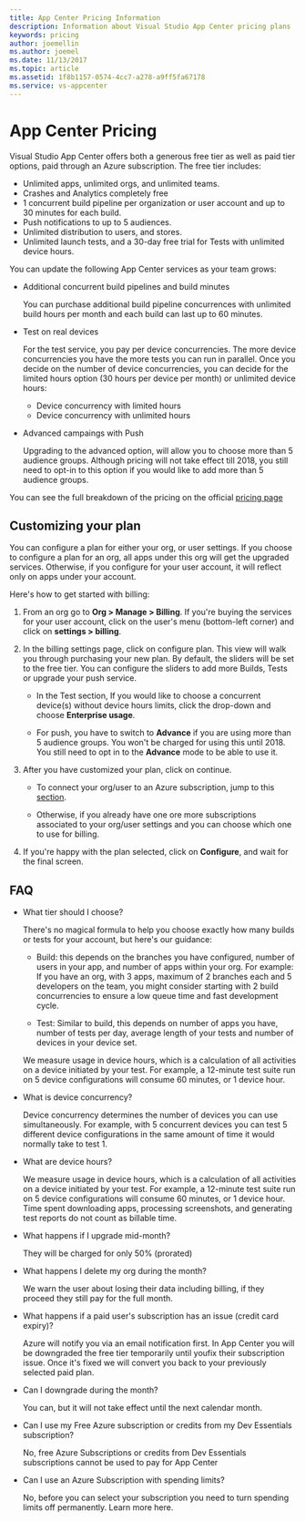 ```yaml
---
title: App Center Pricing Information
description: Information about Visual Studio App Center pricing plans
keywords: pricing
author: joemellin
ms.author: joemel
ms.date: 11/13/2017
ms.topic: article
ms.assetid: 1f8b1157-0574-4cc7-a278-a9ff5fa67178
ms.service: vs-appcenter
---
```


# App Center Pricing

Visual Studio App Center offers both a generous free tier as well as paid tier options, paid through an Azure subscription. The free tier includes:

  - Unlimited apps, unlimited orgs, and unlimited teams.
  - Crashes and Analytics completely free 
  - 1 concurrent build pipeline per organization or user account and up to 30 minutes for each build.
  - Push notifications to up to 5 audiences.
  - Unlimited distribution to users, and stores.
  - Unlimited launch tests, and a 30-day free trial for Tests with unlimited device hours.

  You can update the following App Center services as your team grows: 

  - Additional concurrent build pipelines and build minutes

     You can purchase additional build pipeline concurrences with unlimited build hours per month and each build can last up to 60 minutes.

  - Test on real devices 

    For the test service, you pay per device concurrencies. The more device concurrencies you have the more tests you can run in parallel. Once you decide on the number of device concurrencies, you can decide for the limited hours option (30 hours per device per month) or unlimited device hours:
    - Device concurrency with limited hours 
    - Device concurrency with unlimited hours

  - Advanced campaings with Push

    Upgrading to the advanced option, will allow you to choose more than 5 audience groups. Although pricing will not take effect till 2018, you still need to opt-in to this option if you would like to add more than 5 audience groups.

You can see the full breakdown of the pricing on the official [pricing page](https://www.visualstudio.com/app-center/pricing)	

## Customizing your plan

You can configure a plan for either your org, or user settings. If you choose to configure a plan for an org, all apps under this org will get the upgraded services. Otherwise, if you configure for your user account, it will reflect only on apps under your account.

Here's how to get started with billing:

1. From an org go to **Org > Manage > Billing**. If you're buying the services for your user account, click on the user's menu (bottom-left corner) and click on **settings > billing**.
   
   
1. In the billing settings page, click on configure plan.
This view will walk you through purchasing your new plan. By default, the sliders will be set to the free tier. 
You can configure the sliders to add more Builds, Tests or upgrade your push service. 

    - In the Test section, If you would like to choose a concurrent device(s) without device hours limits, click the drop-down and choose **Enterprise usage**. 

    - For push, you have to switch to **Advance** if you are using more than 5 audience groups. You won't be charged for using this until 2018. You still need to opt in to the **Advance** mode to be able to use it.
 
1. After you have customized your plan, click on continue.

    - To connect your org/user to an Azure subscription, jump to this [section](~/general/azure-subscriptions/index.md).

    - Otherwise, if you already have one ore more subscriptions associated to your org/user settings and you can choose which one to use for billing.

1.	If you're happy with the plan selected, click on **Configure**, and wait for the final screen.

## FAQ

- What tier should I choose?

  There's no magical formula to help you choose exactly how many builds or tests for your account, but here's our guidance: 

	- Build: this depends on the branches you have configured, number of users in your app, and number of apps within your org. For example: If you have an org, with 3 apps, maximum of 2 branches each and 5 developers on the team, you might consider starting with 2 build concurrencies to ensure a low queue time and fast development cycle. 

	- Test: Similar to build, this depends on number of apps you have, number of tests per day, average length of your tests and number of devices in your device set. 

  We measure usage in device hours, which is a calculation of all activities on a device initiated by your test. For example, a 12-minute test suite run on 5 device configurations will consume 60 minutes, or 1 device hour. 
	
- What is device concurrency?

  Device concurrency determines the number of devices you can use simultaneously. For example, with 5 concurrent devices you can test 5 different device configurations in the same amount of time it would normally take to test 1.

- What are device hours?

  We measure usage in device hours, which is a calculation of all activities on a device initiated by your test. For example, a 12-minute test suite run on 5 device configurations will consume 60 minutes, or 1 device hour. Time spent downloading apps, processing screenshots, and generating test reports do not count as billable time.

- What happens if I upgrade mid-month?

  They will be charged for only 50% (prorated)

- What happens I delete my org during the month?

  We warn the user about losing their data including billing, if they proceed they still pay for the full month.

- What happens if a paid user's subscription has an issue (credit card expiry)? 

  Azure will notify you via an email notification first. In App Center you will be downgraded the free tier temporarily until youfix their subscription issue. Once it's fixed we will convert you back to your previously selected paid plan.

- Can I downgrade during the month? 

  You can, but it will not take effect until the next calendar month. 

- Can I use my Free Azure subscription or credits from my Dev Essentials subscription?

  No, free Azure Subscriptions or credits from Dev Essentials subscriptions cannot be used to pay for App Center

- Can I use an Azure Subscription with spending limits?

  No, before you can select your subscription you need to turn spending limits off permanently. Learn more here.